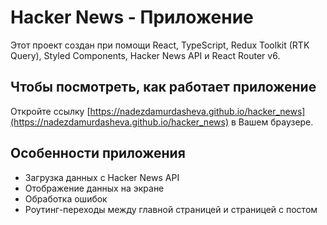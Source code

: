 # Hacker News - Приложение

Этот проект создан при помощи React, TypeScript, Redux Toolkit (RTK Query), Styled Components, Hacker News API и React Router v6.

## Чтобы посмотреть, как работает приложение

Откройте ссылку [https://nadezdamurdasheva.github.io/hacker_news](https://nadezdamurdasheva.github.io/hacker_news) в Вашем браузере.

## Особенности приложения

- Загрузка данных с Hacker News API
- Отображение данных на экране
- Обработка ошибок
- Роутинг-переходы между главной страницей и страницей с постом